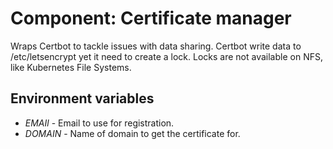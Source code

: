 # Component: Certificate manager
Wraps Certbot to tackle issues with data sharing.
Certbot write data to /etc/letsencrypt yet it need to create a lock.
Locks are not available on NFS, like Kubernetes File Systems.

## Environment variables
* *EMAIl* - Email to use for registration.
* *DOMAIN* - Name of domain to get the certificate for.
